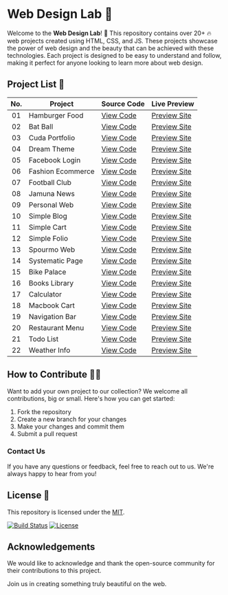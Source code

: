 # Web Design Lab 🚀

Welcome to the **Web Design Lab**! 🎉 This repository contains over 20+ 🔥 web projects created using HTML, CSS, and JS. These projects showcase the power of web design and the beauty that can be achieved with these technologies. Each project is designed to be easy to understand and follow, making it perfect for anyone looking to learn more about web design.

## Project List 📜

|  No.| Project         | Source Code                                                          | Live Preview         |
| :-: | ----------------|----------------------------------------------------------------------|-----------------------------------------------------
| 01  | Hamburger Food | [View Code](https://github.com/alsiam/web-projects/tree/main/hamburger-food)   | [Preview Site](https://alsiam.github.io/web-projects/hamburger-food)
| 02  | Bat Ball  | [View Code](https://github.com/alsiam/web-projects/tree/main/bat-ball)              | [Preview Site](https://alsiam.github.io/web-projects/bat-ball)
| 03  | Cuda Portfolio  | [View Code](https://github.com/alsiam/web-projects/tree/main/cuda-portfolio)  | [Preview Site](https://alsiam.github.io/web-projects/cuda-portfolio)
| 04  | Dream Theme  | [View Code](https://github.com/alsiam/web-projects/tree/main/dream-theme)        | [Preview Site](https://alsiam.github.io/web-projects/dream-theme)
| 05  | Facebook Login  | [View Code](https://github.com/alsiam/web-projects/tree/main/facebook-login)  | [Preview Site](https://alsiam.github.io/web-projects/facebook-login)
| 06  | Fashion Ecommerce  | [View Code](https://github.com/alsiam/web-projects/tree/main/fashion-ecommerce) | [Preview Site](https://alsiam.github.io/web-projects/fashion-ecommerce)
| 07  | Football Club  | [View Code](https://github.com/alsiam/web-projects/tree/main/football-club)    | [Preview Site](https://alsiam.github.io/web-projects/football-club)
| 08  | Jamuna News  | [View Code](https://github.com/alsiam/web-projects/tree/main/jamuna-news)        | [Preview Site](https://alsiam.github.io/web-projects/jamuna-news)
| 09  | Personal Web  | [View Code](https://github.com/alsiam/web-projects/tree/main/personal-website)  | [Preview Site](https://alsiam.github.io/web-projects/personal-website)
| 10  | Simple Blog  | [View Code](https://github.com/alsiam/web-projects/tree/main/simple-blog)        | [Preview Site](https://alsiam.github.io/web-projects/simple-blog)
| 11  | Simple Cart  | [View Code](https://github.com/alsiam/web-projects/tree/main/simple-cart)        | [Preview Site](https://alsiam.github.io/web-projects/simple-cart)
| 12  | Simple Folio  | [View Code](https://github.com/alsiam/web-projects/tree/main/simple-folio)      | [Preview Site](https://alsiam.github.io/web-projects/simple-folio)
| 13  | Spourmo Web  | [View Code](https://github.com/alsiam/web-projects/tree/main/spourmo-web)        | [Preview Site](https://alsiam.github.io/web-projects/spourmo-web)
| 14  | Systematic Page  | [View Code](https://github.com/alsiam/web-projects/tree/main/systematic-page)| [Preview Site](https://alsiam.github.io/web-projects/systematic-page)
| 15  | Bike Palace  | [View Code](https://github.com/alsiam/web-projects/tree/main/bike-palace)        | [Preview Site](https://alsiam.github.io/web-projects/bike-palace)
| 16  | Books Library  | [View Code](https://github.com/alsiam/web-projects/tree/main/books-library)        | [Preview Site](https://alsiam.github.io/web-projects/books-library)
| 17  | Calculator  | [View Code](https://github.com/alsiam/web-projects/tree/main/calculator)        | [Preview Site](https://alsiam.github.io/web-projects/calculator)
| 18  | Macbook Cart  | [View Code](https://github.com/alsiam/web-projects/tree/main/macbook-cart)        | [Preview Site](https://alsiam.github.io/web-projects/macbook-cart)
| 19  | Navigation Bar  | [View Code](https://github.com/alsiam/web-projects/tree/main/navigation-bar)        | [Preview Site](https://alsiam.github.io/web-projects/navigation-bar)
| 20  | Restaurant Menu  | [View Code](https://github.com/alsiam/web-projects/tree/main/restaurnat-menu)        | [Preview Site](https://alsiam.github.io/web-projects/restaurnat-menu)
| 21  | Todo List  | [View Code](https://github.com/alsiam/web-projects/tree/main/todo-list)        | [Preview Site](https://alsiam.github.io/web-projects/todo-list)
| 22  | Weather Info  | [View Code](https://github.com/alsiam/web-projects/tree/main/weather-info)        | [Preview Site](https://alsiam.github.io/web-projects/weather-info)

## How to Contribute 👨‍💻

Want to add your own project to our collection? We welcome all contributions, big or small. Here's how you can get started:

1. Fork the repository
2. Create a new branch for your changes
3. Make your changes and commit them
4. Submit a pull request

### Contact Us

If you have any questions or feedback, feel free to reach out to us. We're always happy to hear from you!

## License 📄

This repository is licensed under the [MIT](https://github.com/alsiam/web-projects/blob/main/LICENSE).

[![Build Status](https://img.shields.io/travis/alsiam/REPO.svg?style=flat-square)](https://travis-ci.org/alsiam/web-projects)
[![License](https://img.shields.io/badge/license-MIT-blue.svg?style=flat-square)](https://github.com/alsiam/web-projects/blob/master/LICENSE)

## Acknowledgements

We would like to acknowledge and thank the open-source community for their contributions to this project.

Join us in creating something truly beautiful on the web.
